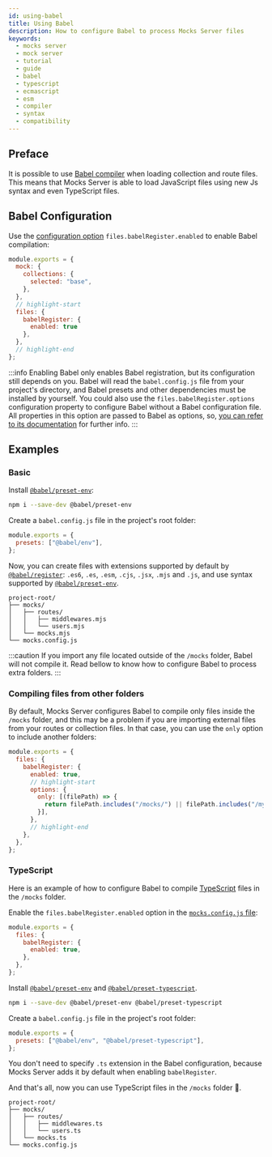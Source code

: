 ```yaml
---
id: using-babel
title: Using Babel
description: How to configure Babel to process Mocks Server files
keywords:
  - mocks server
  - mock server
  - tutorial
  - guide
  - babel
  - typescript
  - ecmascript
  - esm
  - compiler
  - syntax
  - compatibility
---
```


## Preface

It is possible to use [Babel compiler](https://babeljs.io/) when loading collection and route files. This means that Mocks Server is able to load JavaScript files using new Js syntax and even TypeScript files.

## Babel Configuration

Use the [configuration option](../configuration/options.md) `files.babelRegister.enabled` to enable Babel compilation:

```js
module.exports = {
  mock: {
    collections: {
      selected: "base",
    },
  },
  // highlight-start
  files: {
    babelRegister: {
      enabled: true
    },
  },
  // highlight-end
};
```

:::info
Enabling Babel only enables Babel registration, but its configuration still depends on you. Babel  will read the `babel.config.js` file from your project's directory, and Babel presets and other dependencies must be installed by yourself. You could also use the `files.babelRegister.options` configuration property to configure Babel without a Babel configuration file. All properties in this option are passed to Babel as options, so, [you can refer to its documentation](https://babeljs.io/docs/en/babel-register) for further info.
:::

## Examples

### Basic

Install [`@babel/preset-env`](https://babeljs.io/docs/en/babel-preset-env):

```bash
npm i --save-dev @babel/preset-env
```

Create a `babel.config.js` file in the project's root folder:

```js
module.exports = {
  presets: ["@babel/env"],
};
```

Now, you can create files with extensions supported by default by [`@babel/register`](https://babeljs.io/docs/en/babel-register): `.es6`, `.es`, `.esm`, `.cjs`, `.jsx`, `.mjs` and `.js`, and use syntax supported by [`@babel/preset-env`](https://babeljs.io/docs/en/babel-preset-env).

```
project-root/
├── mocks/
│   ├── routes/
│   │   ├── middlewares.mjs
│   │   └── users.mjs
│   └── mocks.mjs
└── mocks.config.js
```

:::caution
If you import any file located outside of the `/mocks` folder, Babel will not compile it. Read bellow to know how to configure Babel to process extra folders.
:::

### Compiling files from other folders

By default, Mocks Server configures Babel to compile only files inside the `/mocks` folder, and this may be a problem if you are importing external files from your routes or collection files. In that case, you can use the `only` option to include another folders:

```js
module.exports = {
  files: {
    babelRegister: {
      enabled: true,
      // highlight-start
      options: {
        only: [(filePath) => {
          return filePath.includes("/mocks/") || filePath.includes("/my-folder-to-include/");
        }],
      },
      // highlight-end
    },
  },
};
```

### TypeScript

Here is an example of how to configure Babel to compile [TypeScript](https://www.typescriptlang.org/) files in the `/mocks` folder.

Enable the `files.babelRegister.enabled` option in the [`mocks.config.js` file](../configuration/how-to-change-settings.md):

```js
module.exports = {
  files: {
    babelRegister: {
      enabled: true,
    },
  },
};
```

Install [`@babel/preset-env`](https://babeljs.io/docs/en/babel-preset-env) and [`@babel/preset-typescript`](https://babeljs.io/docs/en/babel-preset-typescript).

```bash
npm i --save-dev @babel/preset-env @babel/preset-typescript
```

Create a `babel.config.js` file in the project's root folder:

```js
module.exports = {
  presets: ["@babel/env", "@babel/preset-typescript"],
};
```

You don't need to specify `.ts` extension in the Babel configuration, because Mocks Server adds it by default when enabling `babelRegister`.

And that's all, now you can use TypeScript files in the `/mocks` folder 🥳.

```
project-root/
├── mocks/
│   ├── routes/
│   │   ├── middlewares.ts
│   │   └── users.ts
│   └── mocks.ts
└── mocks.config.js
```

